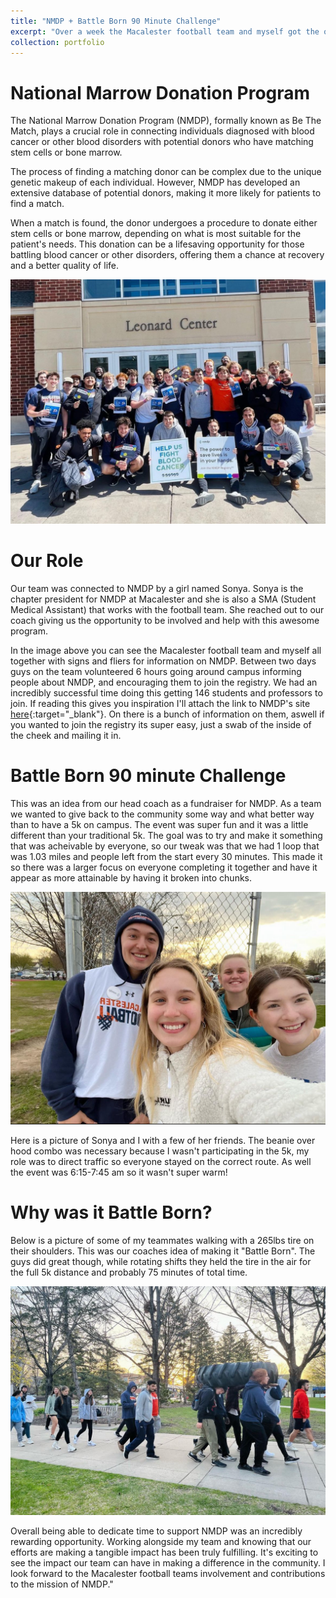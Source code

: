```yaml
---
title: "NMDP + Battle Born 90 Minute Challenge"
excerpt: "Over a week the Macalester football team and myself got the opportunity to volunteer with NMDP <br/><img src='/images/nmdp1.jpg'>"
collection: portfolio
---
```


National Marrow Donation Program
======

The National Marrow Donation Program (NMDP), formally known as Be The Match, plays a crucial role in connecting individuals diagnosed with blood cancer or other blood disorders with potential donors who have matching stem cells or bone marrow.

The process of finding a matching donor can be complex due to the unique genetic makeup of each individual. However, NMDP has developed an extensive database of potential donors, making it more likely for patients to find a match.

When a match is found, the donor undergoes a procedure to donate either stem cells or bone marrow, depending on what is most suitable for the patient's needs. This donation can be a lifesaving opportunity for those battling blood cancer or other disorders, offering them a chance at recovery and a better quality of life.

<img src="/images/nmdp1.jpg" alt="Alt text" title="Team NMDP image" />

Our Role
======

Our team was connected to NMDP by a girl named Sonya. Sonya is the chapter president for NMDP at Macalester and she is also a SMA (Student Medical Assistant) that works with the football team. She reached out to our coach giving us the opportunity to be involved and help with this awesome program. 

In the image above you can see the Macalester football team and myself all together with signs and fliers for information on NMDP. Between two days guys on the team volunteered 6 hours going around campus informing people about NMDP, and encouraging them to join the registry. We had an incredibly successful time doing this getting 146 students and professors to join. If reading this gives you inspiration I'll attach the link to NMDP's site [here](https://network.nmdp.org){:target="_blank"}. On there is a bunch of information on them, aswell if you wanted to join the registry its super easy, just a swab of the inside of the cheek and mailing it in. 

Battle Born 90 minute Challenge
======

This was an idea from our head coach as a fundraiser for NMDP. As a team we wanted to give back to the community some way and what better way than to have a 5k on campus. The event was super fun and it was a little different than your traditional 5k. The goal was to try and make it something that was acheivable by everyone, so our tweak was that we had 1 loop that was 1.03 miles and people left from the start every 30 minutes. This made it so there was a larger focus on everyone completing it together and have it appear as more attainable by having it broken into chunks. 

<img src="/images/nmdp2.jpg" alt="Alt text" title="Me and Sonya" />

Here is a picture of Sonya and I with a few of her friends. The beanie over hood combo was necessary because I wasn't participating in the 5k, my role was to direct traffic so everyone stayed on the correct route. As well the event was 6:15-7:45 am so it wasn't super warm!

Why was it Battle Born?
======

Below is a picture of some of my teammates walking with a 265lbs tire on their shoulders. This was our coaches idea of making it "Battle Born". The guys did great though, while rotating shifts they held the tire in the air for the full 5k distance and probably 75 minutes of total time. 

<img src="/images/nmdp3.jpg" alt="Alt text" title="Guys Carrying a Tire" />

Overall being able to dedicate time to support NMDP was an incredibly rewarding opportunity. Working alongside my team and knowing that our efforts are making a tangible impact has been truly fulfilling. It's exciting to see the impact our team can have in making a difference in the community.  I look forward to the Macalester football teams involvement and contributions to the mission of NMDP."

